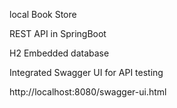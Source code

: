 local Book Store

REST API in SpringBoot

 H2 Embedded database

 Integrated Swagger UI for API testing
 
 http://localhost:8080/swagger-ui.html
